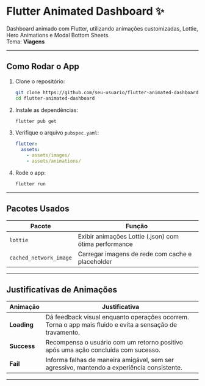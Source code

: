 # Flutter Animated Dashboard ✨

Dashboard animado com Flutter, utilizando animações customizadas, Lottie, Hero Animations e Modal Bottom Sheets.  
Tema: **Viagens**

---

## Como Rodar o App

1. Clone o repositório:
    ```bash
    git clone https://github.com/seu-usuario/flutter-animated-dashboard.git
    cd flutter-animated-dashboard
    ```

2. Instale as dependências:
    ```bash
    flutter pub get
    ```

3. Verifique o arquivo `pubspec.yaml`:
    ```yaml
    flutter:
      assets:
        - assets/images/
        - assets/animations/
    ```

4. Rode o app:
    ```bash
    flutter run
    ```

---

## Pacotes Usados

| Pacote                  | Função                                                  |
|--------------------------|---------------------------------------------------------|
| `lottie`                 | Exibir animações Lottie (.json) com ótima performance   |
| `cached_network_image`   | Carregar imagens de rede com cache e placeholder         |

---

## Justificativas de Animações

| Animação     | Justificativa |
|--------------|---------------|
| **Loading**  | Dá feedback visual enquanto operações ocorrem. Torna o app mais fluido e evita a sensação de travamento. |
| **Success**  | Recompensa o usuário com um retorno positivo após uma ação concluída com sucesso. |
| **Fail**     | Informa falhas de maneira amigável, sem ser agressivo, mantendo a experiência consistente. |

---
